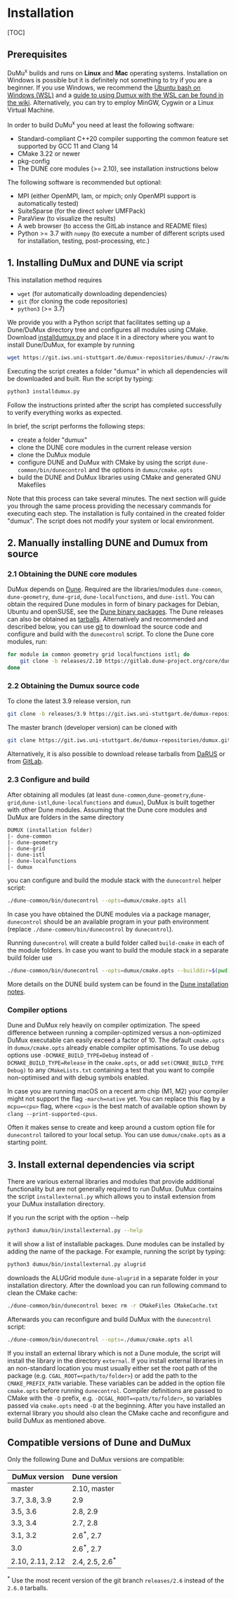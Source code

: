 # Installation

[TOC]

## Prerequisites

DuMu<sup>x</sup> builds and runs on **Linux** and **Mac** operating systems.
Installation on Windows is possible but it is definitely not something to try if you are a beginner.
If you use Windows, we recommend the [Ubuntu bash on Windows (WSL)](https://msdn.microsoft.com/commandline/wsl/)
and a [guide to using Dumux with the WSL can be found in the wiki](https://git.iws.uni-stuttgart.de/dumux-repositories/dumux/-/wikis/Installation-of-DuMux-inside-the-Windows-Subsystem-for-Linux-(WSL)).
Alternatively, you can try to employ MinGW, Cygwin or a Linux Virtual Machine.

In order to build DuMu<sup>x</sup> you need at least the following software:

* Standard-compliant C++20 compiler supporting the common feature set supported by GCC 11 and Clang 14
* CMake 3.22 or newer
* pkg-config
* The DUNE core modules (>= 2.10), see installation instructions below

The following software is recommended but optional:

* MPI (either OpenMPI, lam, or mpich; only OpenMPI support is automatically tested)
* SuiteSparse (for the direct solver UMFPack)
* ParaView (to visualize the results)
* A web browser (to access the GitLab instance and README files)
* Python >= 3.7 with `numpy` (to execute a number of different scripts used for installation, testing, post-processing, etc.)


## 1. Installing DuMux and DUNE via script

This installation method requires

* `wget` (for automatically downloading dependencies)
* `git` (for cloning the code repositories)
* `python3` (>= 3.7)

We provide you with a Python script that facilitates setting up a Dune/DuMux directory
tree and configures all modules using CMake. Download [installdumux.py](https://git.iws.uni-stuttgart.de/dumux-repositories/dumux/blob/master/bin/installdumux.py) and place it in a directory where you want to install Dune/DuMux, for example by running

```bash
wget https://git.iws.uni-stuttgart.de/dumux-repositories/dumux/-/raw/master/bin/installdumux.py
```

Executing the script creates a folder "dumux" in which all dependencies will be downloaded and built.
Run the script by typing:

```bash
python3 installdumux.py
```

Follow the instructions printed after the script has completed successfully to verify everything works as expected.

In brief, the script performs the following steps:

* create a folder "dumux"
* clone the DUNE core modules in the current release version
* clone the DuMux module
* configure DUNE and DuMux with CMake by using the script `dune-common/bin/dunecontrol` and the options in `dumux/cmake.opts`
* build the DUNE and DuMux libraries using CMake and generated GNU Makefiles

Note that this process can take several minutes. The next section will guide
you through the same process providing the necessary commands for executing each step.
The installation is fully contained in the created folder "dumux".
The script does not modify your system or local environment.

## 2. Manually installing DUNE and Dumux from source

### 2.1 Obtaining the DUNE core modules

DuMux depends on [Dune](https://dune-project.org/).
Required are the libraries/modules `dune-common`, `dune-geometry`,
`dune-grid`, `dune-localfunctions`, and `dune-istl`.
You can obtain the required Dune modules in form of binary packages
for Debian, Ubuntu and openSUSE, see the [Dune binary packages](http://www.dune-project.org/binary/).
The Dune releases can also be obtained as [tarballs](https://www.dune-project.org/releases/).
Alternatively and recommended and described below, you can use [git](https://www.dune-project.org/dev/downloadgit/)
to download the source code and configure and build with the `dunecontrol` script.
To clone the Dune core modules, run:

```bash
for module in common geometry grid localfunctions istl; do
    git clone -b releases/2.10 https://gitlab.dune-project.org/core/dune-$module.git
done
```

### 2.2 Obtaining the Dumux source code

To clone the latest 3.9 release version, run

```bash
git clone -b releases/3.9 https://git.iws.uni-stuttgart.de/dumux-repositories/dumux.git
```

The master branch (developer version) can be cloned with

```bash
git clone https://git.iws.uni-stuttgart.de/dumux-repositories/dumux.git
```

Alternatively, it is also possible to download release tarballs
from [DaRUS](https://doi.org/10.18419/darus-3788) or
from [GitLab](https://git.iws.uni-stuttgart.de/dumux-repositories/dumux/-/releases).

### 2.3 Configure and build

After obtaining all modules (at least `dune-common`,`dune-geometry`,`dune-grid`,`dune-istl`,`dune-localfunctions` and `dumux`),
DuMux is built together with other Dune modules. Assuming that the Dune core modules and DuMux are folders in the same directory

    DUMUX (installation folder)
    |- dune-common
    |- dune-geometry
    |- dune-grid
    |- dune-istl
    |- dune-localfunctions
    |- dumux

you can configure and build the module stack with the `dunecontrol` helper script:

```bash
./dune-common/bin/dunecontrol --opts=dumux/cmake.opts all
```

In case you have obtained the DUNE modules via a package manager,
`dunecontrol` should be an available program in your path environment
(replace `./dune-common/bin/dunecontrol` by `dunecontrol`).

Running `dunecontrol` will create a build folder called
`build-cmake` in each of the module folders.
In case you want to build the module stack in a separate build folder use

```bash
./dune-common/bin/dunecontrol --opts=dumux/cmake.opts --builddir=$(pwd)/build all
```

More details on the DUNE build system can be found in the [Dune installation notes](http://www.dune-project.org/doc/installation/).

### Compiler options

Dune and DuMux rely heavily on compiler optimization.
The speed difference between running a compiler-optimized versus a non-optimized DuMux executable can easily exceed a factor of $10$.
The default `cmake.opts` in `dumux/cmake.opts` already enable compiler optimisations.
To use debug options use `-DCMAKE_BUILD_TYPE=Debug` instead of `-DCMAKE_BUILD_TYPE=Release` in the `cmake.opts`, or
add `set(CMAKE_BUILD_TYPE Debug)` to any `CMakeLists.txt` containing a test that you want
to compile non-optimised and with debug symbols enabled.

In case you are running macOS on a recent arm chip (M1, M2) your compiler might not support the flag `-march=native` yet.
You can replace this flag by a `mcpu=<cpu>` flag, where `<cpu>` is the best match of available option shown by
`clang --print-supported-cpus`.

Often it makes sense to create and keep around a custom option file for `dunecontrol` tailored
to your local setup. You can use `dumux/cmake.opts` as a starting point.

## 3. Install external dependencies via script

There are various external libraries and modules that provide additional functionality but are
not generally required to run DuMux.
DuMux contains the script `installexternal.py` which allows you to install extension from your DuMux installation directory.

If you run the script with the option \-\-help

```bash
python3 dumux/bin/installexternal.py --help
```

it will show a list of installable packages. Dune modules can be installed by adding the name of the package.
For example, running the script by typing:

```bash
python3 dumux/bin/installexternal.py alugrid
```

downloads the ALUGrid module `dune-alugrid` in a separate folder in your installation directory. After the download
you can run following command to clean the CMake cache:

```bash
./dune-common/bin/dunecontrol bexec rm -r CMakeFiles CMakeCache.txt
```

Afterwards you can reconfigure and build DuMux with the `dunecontrol` script:

```bash
./dune-common/bin/dunecontrol --opts=./dumux/cmake.opts all
```

If you install an external library which is not a Dune module, the script will
install the library in the directory `external`. If you install external libraries in an non-standard location you
must usually either set the root path of the package (e.g. `CGAL_ROOT=<path/to/folder>`) or add the path to the `CMAKE_PREFIX_PATH`
variable. These variables can be added in the option file `cmake.opts` before running `dunecontrol`. Compiler definitions are
passed to CMake with the `-D` prefix, e.g. `-DCGAL_ROOT=<path/to/folder>`, so variables passed via `cmake.opts` need `-D` at the beginning.
After you have installed an external library you should also clean the CMake cache and
reconfigure and build DuMux as mentioned above.


## Compatible versions of Dune and DuMux

Only the following Dune and DuMux versions are compatible:

| DuMux version     | Dune version              |
|-------------------|---------------------------|
| master            | 2.10, master              |
| 3.7, 3.8,  3.9    | 2.9                       |
| 3.5, 3.6          | 2.8, 2.9                  |
| 3.3, 3.4          | 2.7, 2.8                  |
| 3.1, 3.2          | 2.6<sup>*</sup>, 2.7      |
| 3.0               | 2.6<sup>*</sup>, 2.7      |
| 2.10, 2.11, 2.12  | 2.4, 2.5, 2.6<sup>*</sup> |

<sup>*</sup> Use the most recent version of the git branch `releases/2.6` instead of the `2.6.0` tarballs.
